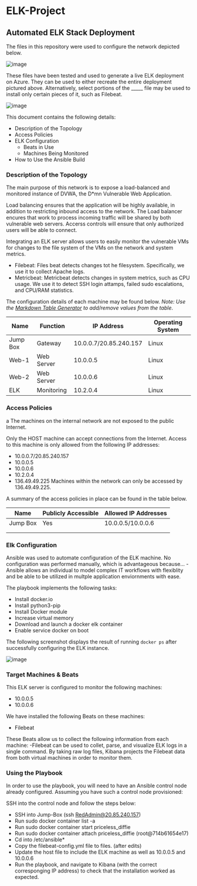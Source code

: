 # ELK-Project

## Automated ELK Stack Deployment

The files in this repository were used to configure the network depicted below.

![image](https://user-images.githubusercontent.com/79546857/121618945-526ac480-ca2d-11eb-9f9c-0381d6f74aa4.png)

These files have been tested and used to generate a live ELK deployment on Azure. They can be used to either recreate the entire deployment pictured above. Alternatively, select portions of the _____ file may be used to install only certain pieces of it, such as Filebeat.

![image](https://user-images.githubusercontent.com/79546857/121619258-ee94cb80-ca2d-11eb-9982-dadc745a9c48.png)

This document contains the following details:
- Description of the Topology
- Access Policies
- ELK Configuration
  - Beats in Use
  - Machines Being Monitored
- How to Use the Ansible Build


### Description of the Topology

The main purpose of this network is to expose a load-balanced and monitored instance of DVWA, the D*mn Vulnerable Web Application.

Load balancing ensures that the application will be highly available, in addition to restricting inbound access to the network. The Load balancer encures that work to process incoming traffic will be shared by both vulnerable web servers. Accerss controls will ensure that only authorized users will be able to connect. 

Integrating an ELK server allows users to easily monitor the vulnerable VMs for changes to the file system of the VMs on the network and system metrics.
- Filebeat: Files beat detects changes tot he filesystem. Specifically, we use it to collect Apache logs.
- Metricbeat: Metricbeat detects changes in system metrics, such as CPU usage. We use it to detect SSH login attamps, failed sudo escalations, and CPU/RAM statistics. 

The configuration details of each machine may be found below.
_Note: Use the [Markdown Table Generator](http://www.tablesgenerator.com/markdown_tables) to add/remove values from the table_.

| Name     | Function | IP Address | Operating System |
|----------|----------|------------|------------------|
| Jump Box | Gateway    | 10.0.0.7/20.85.240.157  | Linux |
| Web-1    | Web Server | 10.0.0.5   | Linux       |
| Web-2    | Web Server | 10.0.0.6   | Linux       |
| ELK      | Monitoring | 10.2.0.4   | Linux       |

### Access Policies
a
The machines on the internal network are not exposed to the public Internet. 

Only the HOST machine can accept connections from the Internet. Access to this machine is only allowed from the following IP addresses:
- 10.0.0.7/20.85.240.157
- 10.0.0.5
- 10.0.0.6
- 10.2.0.4
- 136.49.49.225
Machines within the network can only be accessed by 136.49.49.225.

A summary of the access policies in place can be found in the table below.

| Name     | Publicly Accessible | Allowed IP Addresses |
|----------|---------------------|----------------------|
| Jump Box | Yes                 | 10.0.0.5/10.0.0.6    |
|          |                     |                      |
|          |                     |                      |

### Elk Configuration

Ansible was used to automate configuration of the ELK machine. No configuration was performed manually, which is advantageous because...
-Ansible allows an individual to model complex IT workflows with flexiblity and be able to be utilized in multple application enviornments with ease.  

The playbook implements the following tasks:
- Install docker.io
- Install python3-pip
- Install Docker module
- Increase virtual memory
- Download and launch a docker elk container
- Enable service docker on boot

The following screenshot displays the result of running `docker ps` after successfully configuring the ELK instance.

![image](https://user-images.githubusercontent.com/79546857/121783542-d24f7680-cb74-11eb-9767-a3900550e127.png)

### Target Machines & Beats
This ELK server is configured to monitor the following machines:
- 10.0.0.5
- 10.0.0.6

We have installed the following Beats on these machines:
- Filebeat

These Beats allow us to collect the following information from each machine:
-Filebeat can be used to collet, parse, and visualize ELK logs in a single command. By taking raw log files, Kibana projects the Filebeat data from both virtual machines in order to monitor them. 

### Using the Playbook
In order to use the playbook, you will need to have an Ansible control node already configured. Assuming you have such a control node provisioned: 

SSH into the control node and follow the steps below:
- SSH into Jump-Box (ssh RedAdmin@20.85.240.157)
- Run sudo docker container list -a
- Run sudo docker container start priceless_diffie
- Run sudo docker container attach priceless_diffie (root@714b61654e17)
- Cd into /etc/ansible*
- Copy the filebeat-config.yml file to files. (after edits)
- Update the host file to include the ELK machine as well as 10.0.0.5 and 10.0.0.6
- Run the playbook, and navigate to Kibana (with the correct corresponging IP address) to check that the installation worked as expected.


